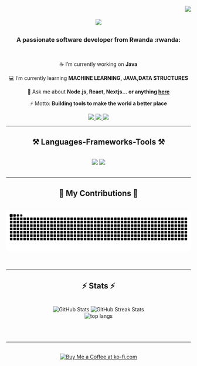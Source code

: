 <img align="right" src="![Visitor Count](https://komarev.com/ghpvc/?username=Rukundo-Bahati)
" />

<h1 align="center">
 <img src="https://readme-typing-svg.herokuapp.com/?font=Righteous&size=35&center=true&vCenter=true&width=800&height=70&duration=4000&lines=%F0%9F%91%8B%20Welcome%20to%20my%20GitHub!%20I'm%20Bahati" />
</h1>

<h3 align="center">A passionate software developer from Rwanda :rwanda:</h3>

<br/>

<div align="center">
 
 :coffee: I’m currently working on **Java**
 
 :computer: I’m currently learning **MACHINE LEARNING, JAVA,DATA STRUCTURES**

💬 Ask me about **Node.js, React, Nextjs... or anything [here](https://portfolio-bahati-v7e1.vercel.app/)**

⚡ Motto: **Building tools to make the world a better place**

</div>
 
<div align="center"> 
  <a href="mailto:rukundorca@gmail.com">
    <img src="https://img.shields.io/badge/Gmail-333333?style=for-the-badge&logo=gmail&logoColor=red" />
  </a>
  <a href="https://www.linkedin.com/in/bahati-samuel-293578302" target="_blank">
    <img src="https://img.shields.io/badge/LinkedIn-0077B5?style=for-the-badge&logo=linkedin&logoColor=white" target="_blank" />
  </a>
  <a href="https://portfolio-bahati-v7e1.vercel.app/" target="_blank">
     <img src="https://img.shields.io/badge/Portfolio-FF5722?style=for-the-badge&logo=todoist&logoColor=white" target="_blank" />
  </a>
</div>

<hr/>
 
<h2 align="center">⚒️ Languages-Frameworks-Tools ⚒️</h2>
<br/>
<div align="center">
    <img src="https://skillicons.dev/icons?i=react,bootstrap,html,css,vscode,github,figma,tailwind,git,java" />
    <img src="https://skillicons.dev/icons?i=nodejs,python,javascript,typescript,express,java,mongodb,c,nextjs,mysql,flask" /><br>
</div>

<br/>
<hr/>

<div align="center">
  <h2>🐍 My Contributions 🐍</h2>
  <br>
  <img alt="snake eating my contributions" src="https://raw.githubusercontent.com/Rukundo-Bahati/Rukundo-Bahati/output/github-contribution-grid-snake.svg" />
  <br/><br/><br/>
</div>

<hr/>

<h2 align="center">⚡ Stats ⚡</h2>
<br>
<div align="center">
  <img width=390 src="https://github-readme-stats.vercel.app/api?username=Rukundo-Bahati&count_private=true&show_icons=true&theme=react&border_radius=10" alt="GitHub Stats" />
<img width=390 src="https://streak-stats.demolab.com/?user=Rukundo-Bahati&theme=react&border_radius=10" alt="GitHub Streak Stats" />

  <br/>
  <img width=325 align="center" src="https://streak-stats.demolab.com/?user=Rukundo-Bahati&hide=HTML&langs_count=8&layout=compact&theme=react&border_radius=10&size_weight=0.5&count_weight=0.5&exclude_repo=github-readme-stats" alt="top langs" />
</div>

<br/><br/>

<hr/>

<br/>

<div align="center">
  <a href='https://ko-fi.com/V7V4RAK9C' target='_blank'>
    <img height='64' style='border:0px;height:64px;' src='https://storage.ko-fi.com/cdn/kofi1.png?v=3' border='0' alt='Buy Me a Coffee at ko-fi.com' />
  </a>
</div>

<br/>
